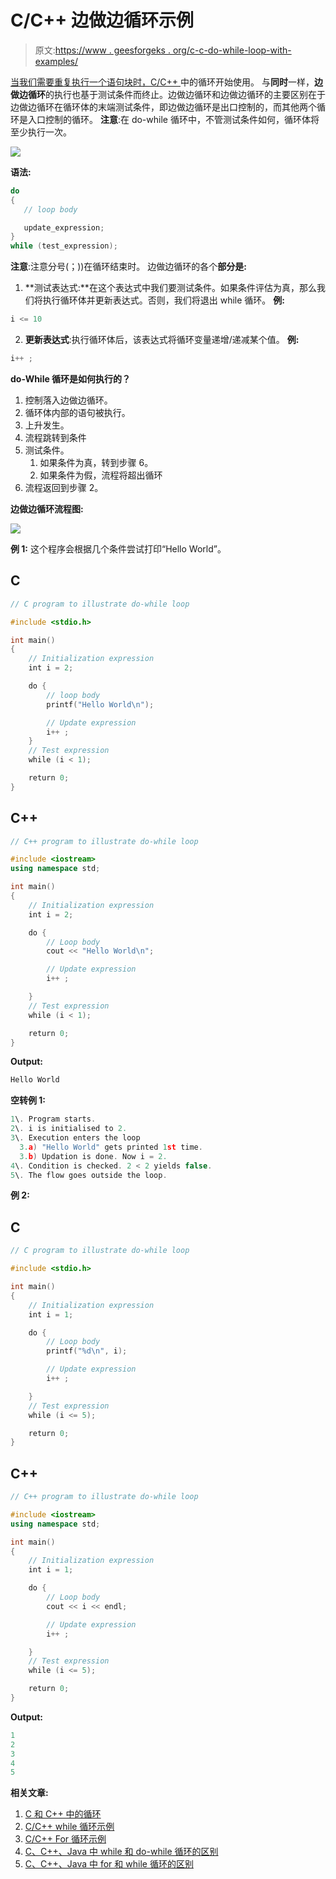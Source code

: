 # C/C++ 边做边循环示例

> 原文:[https://www . geesforgeks . org/c-c-do-while-loop-with-examples/](https://www.geeksforgeeks.org/c-c-do-while-loop-with-examples/)

[当我们需要重复执行一个语句块时，C/C++ ](https://www.geeksforgeeks.org/loops-in-c-and-cpp/) 中的循环开始使用。
与**同时**一样，**边做边循环**的执行也基于测试条件而终止。边做边循环和边做边循环的主要区别在于边做边循环在循环体的末端测试条件，即边做边循环是出口控制的，而其他两个循环是入口控制的循环。
**注意**:在 do-while 循环中，不管测试条件如何，循环体将至少执行一次。

![](img/833b66b2cafc69086aa0c81e2474c988.png)

**语法:**

```cpp
do
{
   // loop body

   update_expression;
} 
while (test_expression);
```

**注意**:注意分号(；))在循环结束时。
边做边循环的各个**部分是:** 

1.  **测试表达式:**在这个表达式中我们要测试条件。如果条件评估为真，那么我们将执行循环体并更新表达式。否则，我们将退出 while 循环。
    **例:**

```cpp
i <= 10
```

2.  **更新表达式**:执行循环体后，该表达式将循环变量递增/递减某个值。
    **例:**

```cpp
i++ ;
```

**do-While 循环是如何执行的？**

1.  控制落入边做边循环。
2.  循环体内部的语句被执行。
3.  上升发生。
4.  流程跳转到条件
5.  测试条件。
    1.  如果条件为真，转到步骤 6。
    2.  如果条件为假，流程将超出循环
6.  流程返回到步骤 2。

**边做边循环流程图:**

![](img/438ab465b81b317b79da84ce3c2e3499.png)

**例 1:** 这个程序会根据几个条件尝试打印“Hello World”。

## C

```cpp
// C program to illustrate do-while loop

#include <stdio.h>

int main()
{
    // Initialization expression
    int i = 2;

    do {
        // loop body
        printf("Hello World\n");

        // Update expression
        i++ ;
    }
    // Test expression
    while (i < 1);

    return 0;
}
```

## C++

```cpp
// C++ program to illustrate do-while loop

#include <iostream>
using namespace std;

int main()
{
    // Initialization expression
    int i = 2;

    do {
        // Loop body
        cout << "Hello World\n";

        // Update expression
        i++ ;

    }
    // Test expression
    while (i < 1);

    return 0;
}
```

**Output:** 

```cpp
Hello World
```

**空转例 1:**

```cpp
1\. Program starts.
2\. i is initialised to 2.
3\. Execution enters the loop
  3.a) "Hello World" gets printed 1st time.
  3.b) Updation is done. Now i = 2.
4\. Condition is checked. 2 < 2 yields false.
5\. The flow goes outside the loop.
```

**例 2:**

## C

```cpp
// C program to illustrate do-while loop

#include <stdio.h>

int main()
{
    // Initialization expression
    int i = 1;

    do {
        // Loop body
        printf("%d\n", i);

        // Update expression
        i++ ;

    }
    // Test expression
    while (i <= 5);

    return 0;
}
```

## C++

```cpp
// C++ program to illustrate do-while loop

#include <iostream>
using namespace std;

int main()
{
    // Initialization expression
    int i = 1;

    do {
        // Loop body
        cout << i << endl;

        // Update expression
        i++ ;

    }
    // Test expression
    while (i <= 5);

    return 0;
}
```

**Output:** 

```cpp
1
2
3
4
5
```

**相关文章:**

1.  [C 和 C++ 中的循环](https://www.geeksforgeeks.org/loops-in-c-and-cpp/)
2.  [C/C++ while 循环示例](https://www.geeksforgeeks.org/c-c-while-loop-with-examples/)
3.  [C/C++ For 循环示例](https://www.geeksforgeeks.org/c-c-for-loop-with-examples/)
4.  [C、C++、Java 中 while 和 do-while 循环的区别](https://www.geeksforgeeks.org/difference-between-while-and-do-while-loop-in-c-c-java/)
5.  [C、C++、Java 中 for 和 while 循环的区别](https://www.geeksforgeeks.org/difference-between-for-and-while-loop-in-c-c-java/)
